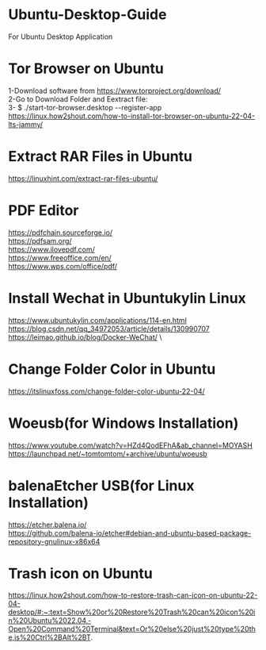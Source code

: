 # Ubuntu-Desktop-Guide
For Ubuntu Desktop Application

# Tor Browser on Ubuntu
1-Download software from https://www.torproject.org/download/ \
2-Go to Download Folder and Eextract file: \
3- $ ./start-tor-browser.desktop --register-app \
https://linux.how2shout.com/how-to-install-tor-browser-on-ubuntu-22-04-lts-jammy/

# Extract RAR Files in Ubuntu
https://linuxhint.com/extract-rar-files-ubuntu/

# PDF Editor
https://pdfchain.sourceforge.io/ \
https://pdfsam.org/ \
https://www.ilovepdf.com/ \
https://www.freeoffice.com/en/ \
https://www.wps.com/office/pdf/

# Install Wechat in Ubuntukylin Linux
https://www.ubuntukylin.com/applications/114-en.html \
https://blog.csdn.net/qq_34972053/article/details/130990707 \
https://leimao.github.io/blog/Docker-WeChat/ \

# Change Folder Color in Ubuntu
https://itslinuxfoss.com/change-folder-color-ubuntu-22-04/

# Woeusb(for Windows Installation)
https://www.youtube.com/watch?v=HZd4QodEFhA&ab_channel=MOYASH \
https://launchpad.net/~tomtomtom/+archive/ubuntu/woeusb

# balenaEtcher USB(for Linux Installation)
https://etcher.balena.io/ \
https://github.com/balena-io/etcher#debian-and-ubuntu-based-package-repository-gnulinux-x86x64

# Trash icon on Ubuntu
https://linux.how2shout.com/how-to-restore-trash-can-icon-on-ubuntu-22-04-desktop/#:~:text=Show%20or%20Restore%20Trash%20can%20icon%20in%20Ubuntu%2022.04,-Open%20Command%20Terminal&text=Or%20else%20just%20type%20the,is%20Ctrl%2BAlt%2BT.
